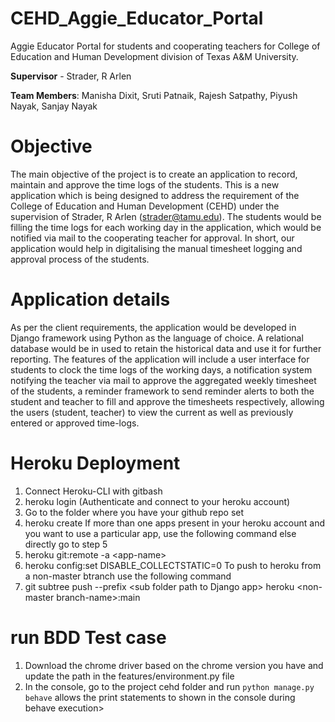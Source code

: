 # CEHD_Aggie_Educator_Portal
Aggie Educator Portal for students and cooperating teachers for College of Education and Human Development division of Texas A&amp;M University.

**Supervisor** - Strader, R Arlen

**Team Members**: Manisha Dixit, Sruti Patnaik, Rajesh Satpathy, Piyush Nayak, Sanjay Nayak

# Objective
The main objective of the project is to create an application to record, maintain and approve the time logs of the students.  This is a new application which is being designed to address the requirement of the College of Education and Human Development (CEHD) under the supervision of Strader, R Arlen (strader@tamu.edu). The students would be filling the time logs for each working day in the application, which would be notified via mail to the cooperating teacher for approval. In short, our application would help in digitalising the manual timesheet logging and approval process of the students. 

# Application details
As per the client requirements, the application would be developed in Django framework using Python as the language of choice. A relational database would be in used to retain the historical data and use it for further reporting. The features of the application will include a user interface for students to clock the time logs of the working days, a notification system notifying the teacher via mail to approve the aggregated weekly timesheet of the students, a reminder framework to send reminder alerts to both the student and teacher to fill and approve the timesheets respectively, allowing the users (student, teacher) to view the current as well as previously entered or approved time-logs. 


# Heroku Deployment
1. Connect Heroku-CLI with gitbash
2. heroku login (Authenticate and connect to your heroku account)
3. Go to the folder where you have your github repo set
5. heroku create
If more than one apps present in your heroku account and you want to use a particular app, use the following command else directly go to step 5
6. heroku git:remote -a \<app-name\>
7. heroku config:set DISABLE_COLLECTSTATIC=0
To push to heroku from a non-master btranch use the following command
8. git subtree push --prefix \<sub folder path to Django app\> heroku \<non-master branch-name\>:main


# run BDD Test case
1. Download the chrome driver based on the chrome version you have and update the path in the features/environment.py file
2. In the console, go to the project cehd folder and run `python manage.py behave` allows the print statements to shown in the console during behave execution\>
